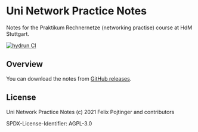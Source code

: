 # Uni Network Practice Notes

Notes for the Praktikum Rechnernetze (networking practise) course at HdM Stuttgart.

[![hydrun CI](https://github.com/pojntfx/uni-netpractice-notes/actions/workflows/hydrun.yaml/badge.svg)](https://github.com/pojntfx/uni-netpractice-notes/actions/workflows/hydrun.yaml)

## Overview

You can download the notes from [GitHub releases](https://github.com/pojntfx/uni-netpractice-notes/releases).

## License

Uni Network Practice Notes (c) 2021 Felix Pojtinger and contributors

SPDX-License-Identifier: AGPL-3.0
